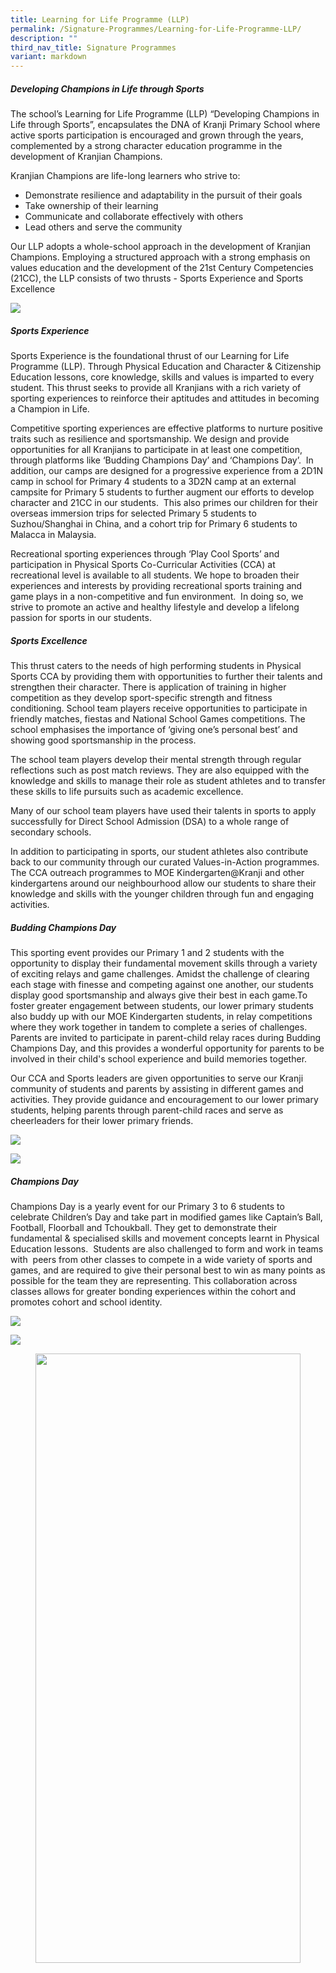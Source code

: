 ```yaml
---
title: Learning for Life Programme (LLP)
permalink: /Signature-Programmes/Learning-for-Life-Programme-LLP/
description: ""
third_nav_title: Signature Programmes
variant: markdown
---
```

##### **Developing Champions in Life through Sports**

  

The school’s Learning for Life Programme (LLP) “Developing Champions in Life through Sports”, encapsulates the DNA of Kranji Primary School where active sports participation is encouraged and grown through the years, complemented by a strong character education programme in the development of Kranjian Champions.&nbsp;


Kranjian Champions are life-long learners who strive to:&nbsp;

  

*   Demonstrate resilience and adaptability in the pursuit of their goals
*   Take ownership of their learning
*   Communicate and collaborate effectively with others&nbsp;
*   Lead others and serve the community&nbsp;

  

Our LLP adopts a whole-school approach in the development of Kranjian Champions. Employing a structured approach with a strong emphasis on values education and the development of the 21st Century Competencies (21CC), the LLP consists of two thrusts - Sports Experience and Sports Excellence

![](/images/Our%20Curriculum/Signature%20Programmes/Learning%20for%20Life%20Prog%20(LLP)/L1.jpg)  

##### **Sports Experience**

  

Sports Experience is the foundational thrust of our Learning for Life Programme (LLP). Through Physical Education and Character &amp; Citizenship Education lessons, core knowledge, skills and values is imparted to every student. This thrust seeks to provide all Kranjians with a rich variety of sporting experiences to reinforce their aptitudes and attitudes in becoming a Champion in Life.

Competitive sporting experiences are effective platforms to nurture positive traits such as resilience and sportsmanship. We design and provide opportunities for all Kranjians to participate in at least one competition, through platforms like ‘Budding Champions Day’ and ‘Champions Day’.&nbsp; In addition, our camps are designed for a progressive experience from a 2D1N camp in school for Primary 4 students to a 3D2N camp at an external campsite for Primary 5 students to further augment our efforts to develop character and 21CC in our students.&nbsp; This also primes our children for their overseas immersion trips for selected Primary 5 students to Suzhou/Shanghai in China, and a cohort trip for Primary 6 students to Malacca in Malaysia.

Recreational sporting experiences through ‘Play Cool Sports’ and participation in Physical Sports Co-Curricular Activities (CCA) at recreational level is available to all students. We hope to broaden their experiences and interests by providing recreational sports training and game plays in a non-competitive and fun environment.&nbsp; In doing so, we strive to promote an active and healthy lifestyle and develop a lifelong passion for sports in our students.&nbsp;

##### **Sports Excellence**

This thrust caters to the needs of high performing students in Physical Sports CCA by providing them with opportunities to further their talents and strengthen their character. There is application of training in higher competition as they develop sport-specific strength and fitness conditioning. School team players receive opportunities to participate in friendly matches, fiestas and National School Games competitions. The school emphasises the importance of ‘giving one’s personal best’ and showing good sportsmanship in the process.&nbsp;

The school team players develop their mental strength through regular reflections such as post match reviews. They are also equipped with the knowledge and skills to manage their role as student athletes and to transfer these skills to life pursuits such as academic excellence.&nbsp;

Many of our school team players have used their talents in sports to apply successfully for Direct School Admission (DSA) to a whole range of secondary schools.  

In addition to participating in sports, our student athletes also contribute back to our community through our curated Values-in-Action programmes. The CCA outreach programmes to MOE Kindergarten@Kranji and other kindergartens around our neighbourhood allow our students to share their knowledge and skills with the younger children through fun and engaging activities.&nbsp;

##### **Budding Champions Day**

This sporting event provides our Primary 1 and 2 students with the opportunity to display their fundamental movement skills through a variety of exciting relays and game challenges. Amidst the challenge of clearing each stage with finesse and competing against one another, our students display good sportsmanship and always give their best in each game.To foster greater engagement between students, our lower primary students also buddy up with our MOE Kindergarten students, in relay competitions where they work together in tandem to complete a series of challenges. Parents are invited to participate in parent-child relay races during Budding Champions Day, and this provides a wonderful opportunity for parents to be involved in their child's school experience and build memories together.

Our CCA and Sports leaders are given opportunities to serve our Kranji community of students and parents by assisting in different games and activities. They provide guidance and encouragement to our lower primary students, helping parents through parent-child races and serve as cheerleaders for their lower primary friends.  
 
![](/images/Our%20Curriculum/Signature%20Programmes/Learning%20for%20Life%20Prog%20(LLP)/LLP__Budding_Champion_P1_2024.png)

![](/images/Our%20Curriculum/Signature%20Programmes/Learning%20for%20Life%20Prog%20(LLP)/LLP__Budding_Champion_P1__22024.png)


  
##### **Champions Day**  
  

Champions Day is a yearly event for our Primary 3 to 6 students to celebrate Children’s Day and take part in modified games like Captain’s Ball, Football, Floorball and Tchoukball. They get to demonstrate their fundamental &amp; specialised skills and movement concepts learnt in Physical Education lessons.&nbsp; Students are also challenged to form and work in teams with&nbsp; peers from other classes to compete in a wide variety of sports and games, and are required to give their personal best to win as many points as possible for the team they are representing. This collaboration across classes allows for greater bonding experiences within the cohort and promotes cohort and school identity.&nbsp;

![](/images/Our%20Curriculum/Signature%20Programmes/Learning%20for%20Life%20Prog%20(LLP)/LLP_Play_Cool_Sports_P4_1_2024.png)

![](/images/Our%20Curriculum/Signature%20Programmes/Learning%20for%20Life%20Prog%20(LLP)/LLP_Play_Cool_Sports_P4_2_2024.png)


<figure>

<img style="width:100%;height:50%" src="/images/Our%20Curriculum/Signature%20Programmes/Learning%20for%20Life%20Prog%20(LLP)/L6.jpg">

<figcaption> <strong> Will we score a point? </strong> </figcaption>

</figure>

<figure>

<img style="width:100%;height:50%" src="/images/Our%20Curriculum/Signature%20Programmes/Learning%20for%20Life%20Prog%20(LLP)/L7.jpg">

<figcaption> <strong> Yes! It's a catch </strong> </figcaption>

</figure>


<figure>

<img style="width:100%;height:50%" src="/images/Our%20Curriculum/Signature%20Programmes/Learning%20for%20Life%20Prog%20(LLP)/L9.jpg">

<figcaption> <strong> Sharing a laugh over a goal scored </strong> </figcaption>

</figure>

<figure>

<img style="width:100%;height:50%" src="/images/Our%20Curriculum/Signature%20Programmes/Learning%20for%20Life%20Prog%20(LLP)/L10.jpg">

<figcaption> <strong> It's not easy to get pass the opponents! Going for ball! </strong> </figcaption>

</figure>

  

##### **Outdoor Adventure Camps**

  

Our outdoor adventure camps are a key aspect of our Learning for Life Programme (LLP). The camps are a highlight for our students in their schooling experience, as they get to forge meaningful friendships with their peers, build resilience and adaptability through the outdoor experience, and develop leadership qualities as they learn to communicate and collaborate with others. As the students reside together at the campsite, far away from home, they learn to be independent, and to be sensitive to the needs of their peers. The camps are designed for a progressive experience - from a 2D1N camp in school for Primary 4 students to a 3D2N camp at an external campsite for Primary 5 students. A range of activities including outdoor cooking, team bonding games and challenges, campfire, as well as exposure to high and/or low elements ropes course is part of the experience.&nbsp;

![](/images/Our%20Curriculum/Signature%20Programmes/Learning%20for%20Life%20Prog%20(LLP)/P5_Camp_1_2024.png)  

![](/images/Our%20Curriculum/Signature%20Programmes/Learning%20for%20Life%20Prog%20(LLP)/P5_Camp_2_2024.png)
 

##### **Play Cool Sports**

  

Play Cool Sports in offered to all Primary 3 to 6 students to expose them to sports beyond the PE curriculum and enhance their movement education through application of skills in novel sports. Through the programme, students get to explore different sports such as Golf, Archery and Fencing, allowing them to build foundation skills and knowledge of the games. Students also demonstrate resilience and take ownership of their learning as they show determination to learn the sport. Some of the sports introduced are team sports, hence the students will be able to work in a respectful manner with others in a group setting to meet group goals To do so, they will need to practise their communication, collaboration and information skills.

![](/images/Our%20Curriculum/Signature%20Programmes/Learning%20for%20Life%20Prog%20(LLP)/LLP_Play_Cool_Sports_P5_1_2024.png)

![](/images/Our%20Curriculum/Signature%20Programmes/Learning%20for%20Life%20Prog%20(LLP)/LLP_Play_Cool_Sports_P5_2_2024.png)
<figure>

<img style="width:100%;height:50%" src="/images/Our%20Curriculum/Signature%20Programmes/Learning%20for%20Life%20Prog%20(LLP)/L15new.png">

<figcaption> <strong> Rollerblading is fun but having to balance and move is not easy!&nbsp; &nbsp;I can barely see my opponent but I definitely look forward to this fencing experience. Lunge and parry away! </strong> </figcaption>

</figure>
<figure>

<img style="width:100%;height:50%" src="/images/Our%20Curriculum/Signature%20Programmes/Learning%20for%20Life%20Prog%20(LLP)/L16.jpg">

<figcaption> <strong> How come this ball is not round and I have to throw in a different manner? Touch Rugby </strong> </figcaption>

</figure>

<figure>

<img style="width:100%;height:50%" src="/images/Our%20Curriculum/Signature%20Programmes/Learning%20for%20Life%20Prog%20(LLP)/L17.jpg">

<figcaption> <strong> Quick reflexes required for Frisbee! </strong> </figcaption>

</figure>

<figure>

<img style="width:100%;height:50%" src="/images/Our%20Curriculum/Signature%20Programmes/Learning%20for%20Life%20Prog%20(LLP)/L18.jpg">

<figcaption> <strong> Will we hit the bull's eye? Let's aim and shoot. </strong> </figcaption>

</figure>


<figure>

<img style="width:100%;height:50%" src="/images/Our%20Curriculum/Signature%20Programmes/Learning%20for%20Life%20Prog%20(LLP)/L20.jpg">

<figcaption> <strong> Dragonboating requires teamwork, let's row in unison. </strong> </figcaption>

</figure>

  
<figure>

<img style="width:100%;height:50%" src="/images/Our%20Curriculum/Signature%20Programmes/Learning%20for%20Life%20Prog%20(LLP)/L21.jpg">

<figcaption> <strong> Building team spirit as we row together as one in Dragon Boating. </strong> </figcaption>

</figure>

  
##### **Sports CCA**  
  

In Kranji, two physical sports Co-Curricular Activities (CCAs), namely Football and Basketball, are offered to interested Primary 3 to Primary 6 students. Physical sports CCAs provide our students with a balanced range of opportunities to develop a healthier and stronger body through participation in sports, while also developing team spirit, fair play and sportsmanship in our students. For individuals who exhibit talent and a deep passion for Football and Basketball, they will join our school team and participate in targeted development programmes to further develop them in these particular sports areas.&nbsp;

  

<figure>

<img style="width:100%;height:50%" src="/images/Our%20Curriculum/Signature%20Programmes/Learning%20for%20Life%20Prog%20(LLP)/L22.jpg">

<figcaption> <strong> Ready to pass and attack! </strong> </figcaption>

</figure>

<figure>

<img style="width:100%;height:50%" src="/images/Our%20Curriculum/Signature%20Programmes/Learning%20for%20Life%20Prog%20(LLP)/L23.jpg">

<figcaption> <strong> Every basket counts! </strong> </figcaption>

</figure>

<figure>

<img style="width:100%;height:50%" src="/images/Our%20Curriculum/Signature%20Programmes/Learning%20for%20Life%20Prog%20(LLP)/L24.jpg">

<figcaption> <strong> National School Games Basketball Senior Girls Division </strong> </figcaption>

</figure>

<figure>

<img style="width:100%;height:50%" src="/images/Our%20Curriculum/Signature%20Programmes/Learning%20for%20Life%20Prog%20(LLP)/L25.jpg">

<figcaption> <strong> National School Games: 2019 Junior Boys Division - Tier 2 Top 8 (Basketball) </strong> </figcaption>

</figure>